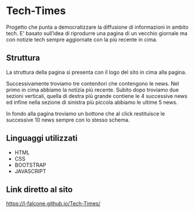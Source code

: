 # Tech-Times

Progetto che punta a democratizzare la diffusione di informazioni in ambito tech.
E' basato sull’idea di riprodurre una pagina di un vecchio giornale ma con notizie tech sempre aggiornate con la più recente in cima.

## Struttura

La struttura della pagina si presenta con il logo del sito in cima alla pagina.

Successivamente troviamo tre contenitori che contengono le news.
Nel primo in cima abbiamo la notizia più recente.
Subito dopo troviamo due sezioni verticali, quella di destra più grande contiene le 4 successive news ed infine nella sezione di sinistra più piccola abbiamo le ultime 5 news.

In fondo alla pagina troviamo un bottone che al click restituisce le successive 10 news sempre con lo stesso schema. 

## Linguaggi utilizzati

- HTML
- CSS
- BOOTSTRAP
- JAVASCRIPT

## Link diretto al sito

https://l-falcone.github.io/Tech-Times/ 
